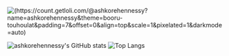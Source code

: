 ![(https://count.getloli.com/@ashkorehennessy?name=ashkorehennessy&theme=booru-touhoulat&padding=7&offset=0&align=top&scale=1&pixelated=1&darkmode=auto)
](https://count.getloli.com/@ashkorehennessy?name=ashkorehennessy&theme=booru-jaypee&padding=7&offset=0&align=top&scale=1.5&pixelated=1&darkmode=auto)

![ashkorehennessy's GitHub stats](https://github-readme-stats-ashkorehennessys-projects.vercel.app/api?username=ashkorehennessy&show_icons=true&theme=transparent&line_height=28)
![Top Langs](https://github-readme-stats-ashkorehennessys-projects.vercel.app/api/top-langs/?username=ashkorehennessy&show_icons=true&theme=transparent&langs_count=5&size_weight=0.3&count_weight=0.7&layout=donut&exclude_repo=LS2K0300-linux-4.19)
